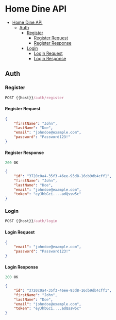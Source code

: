 # Home Dine API

- [Home Dine API](#home-dine-api)
    - [Auth](#auth)
        - [Register](#register)
            - [Register Request](#register-request)
            - [Register Response](#register-response)
        - [Login](#login)
            - [Login Request](#login-request)
            - [Login Response](#login-response)


## Auth

### Register

```js
POST {{host}}/auth/register
```

#### Register Request

```json
{
    "firstName": "John",
    "lastName": "Doe",
    "email": "johndoe@example.com",
    "password": "Password123!"
}
```

#### Register Response

```js
200 OK
```

```json
{
    "id": "3720c0a4-35f3-46ee-93d8-16db9db4cff1",
    "firstName": "John",
    "lastName": "Doe",
    "email": "johndoe@example.com",
    "token": "eyJhbGci....adQssw5c"
}
```

### Login

```js
POST {{host}}/auth/login
```

#### Login Request

```json
{
    "email": "johndoe@example.com",
    "password": "Password123!"
}
```
#### Login Response

```js
200 OK
```

```json
{
    "id": "3720c0a4-35f3-46ee-93d8-16db9db4cff1",
    "firstName": "John",
    "lastName": "Doe",
    "email": "johndoe@example.com",
    "token": "eyJhbGci....adQssw5c"
}
```

